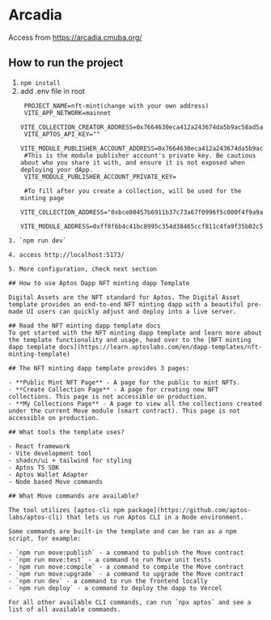 # Arcadia
Access from https://arcadia.cmuba.org/

## How to run the project

1. `npm install`
2. add .env file in root
   ```
    PROJECT_NAME=nft-mint(change with your own address)
    VITE_APP_NETWORK=mainnet
    VITE_COLLECTION_CREATOR_ADDRESS=0x7664630eca412a243674da5b9ac58ad5a7fc2d54557d6563905a9c80f25faf66
    VITE_APTOS_API_KEY=""
    VITE_MODULE_PUBLISHER_ACCOUNT_ADDRESS=0x7664630eca412a243674da5b9ac58ad5a7fc2d54557d6563905a9c80f25faf66
    #This is the module publisher account's private key. Be cautious about who you share it with, and ensure it is not exposed when deploying your dApp.
    VITE_MODULE_PUBLISHER_ACCOUNT_PRIVATE_KEY=

    #To fill after you create a collection, will be used for the minting page
    VITE_COLLECTION_ADDRESS="0xbce80457b6911b37c73a67f0996f5c000f4f9a9ad6b5bf240d45a5f613e73592"
    VITE_MODULE_ADDRESS=0xff8f6b4c41bc8995c354d38465ccf811c4fa9f35b02c58b454f6b0cc841e0abb
```
3. `npm run dev`

4. access http://localhost:5173/

5. More configuration, check next section

## How to use Aptos Dapp NFT minting dapp Template

Digital Assets are the NFT standard for Aptos. The Digital Asset template provides an end-to-end NFT minting dapp with a beautiful pre-made UI users can quickly adjust and deploy into a live server.

## Read the NFT minting dapp template docs
To get started with the NFT minting dapp template and learn more about the template functionality and usage, head over to the [NFT minting dapp template docs](https://learn.aptoslabs.com/en/dapp-templates/nft-minting-template) 

## The NFT minting dapp template provides 3 pages:

- **Public Mint NFT Page** - A page for the public to mint NFTs.
- **Create Collection Page** - A page for creating new NFT collections. This page is not accessible on production.
- **My Collections Page** - A page to view all the collections created under the current Move module (smart contract). This page is not accessible on production.

## What tools the template uses?

- React framework
- Vite development tool
- shadcn/ui + tailwind for styling
- Aptos TS SDK
- Aptos Wallet Adapter
- Node based Move commands

## What Move commands are available?

The tool utilizes [aptos-cli npm package](https://github.com/aptos-labs/aptos-cli) that lets us run Aptos CLI in a Node environment.

Some commands are built-in the template and can be ran as a npm script, for example:

- `npm run move:publish` - a command to publish the Move contract
- `npm run move:test` - a command to run Move unit tests
- `npm run move:compile` - a command to compile the Move contract
- `npm run move:upgrade` - a command to upgrade the Move contract
- `npm run dev` - a command to run the frontend locally
- `npm run deploy` - a command to deploy the dapp to Vercel

For all other available CLI commands, can run `npx aptos` and see a list of all available commands.
